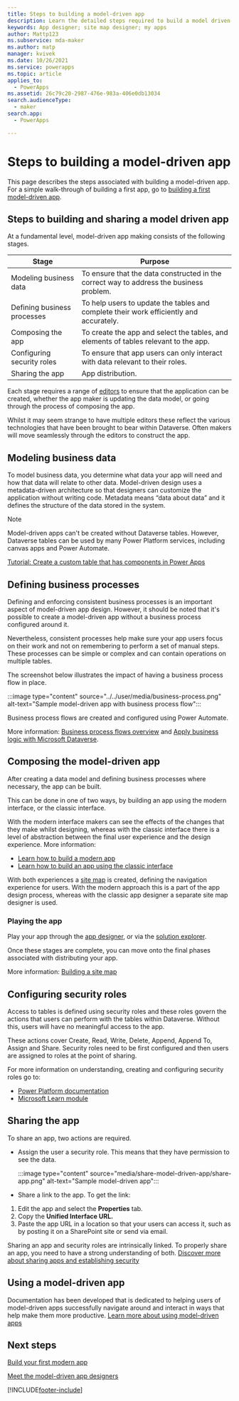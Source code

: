 ```yaml
---
title: Steps to building a model-driven app
description: Learn the detailed steps required to build a model driven app.
keywords: App designer; site map designer; my apps
author: Mattp123
ms.subservice: mda-maker
ms.author: matp
manager: kvivek
ms.date: 10/26/2021
ms.service: powerapps
ms.topic: article
applies_to: 
  - PowerApps
ms.assetid: 26c79c20-2987-476e-983a-406e0db13034
search.audienceType: 
  - maker
search.app: 
  - PowerApps

---
```


# Steps to building a model-driven app

This page describes the steps associated with building a model-driven app. For a simple walk-through of building a first app, go to [building a first model-driven app](build-first-model-driven-app.md).

## Steps to building and sharing a model driven app

At a fundamental level, model-driven app making consists of the following stages.

|Stage|Purpose|
|-----|-------|
|Modeling business data|To ensure that the data constructed in the correct way to address the business problem.
|Defining business processes|To help users to update the tables and complete their work efficiently and accurately.
|Composing the app|To create the app and select the tables, and elements of tables relevant to the app.
|Configuring security roles|To ensure that app users can only interact with data relevant to their roles.
|Sharing the app|App distribution.

Each stage requires a range of [editors](model-driven-designers.md) to ensure that the application can be created, whether the app maker is updating the data model, or going through the process of composing the app.

Whilst it may seem strange to have multiple editors these reflect the various technologies that have been brought to bear within Dataverse.  Often makers will move seamlessly through the editors to construct the app.

## Modeling business data

To model business data, you determine what data your app will need and how that data will relate to other data. Model-driven design uses a metadata-driven architecture so that designers can customize the application without writing code. Metadata means “data about data” and it defines the structure of the data stored in the system.

>[!NOTE]
>Model-driven apps can't be created without Dataverse tables. However, Dataverse tables can be used by many Power Platform services, including canvas apps and Power Automate.

[Tutorial: Create a custom table that has components in Power Apps](../data-platform/create-custom-entity.md)

## Defining business processes

Defining and enforcing consistent business processes is an important aspect of model-driven app design. However, it should be noted that it's possible to create a model-driven app without a business process configured around it.

Nevertheless, consistent processes help make sure your app users focus on their work and not on remembering to perform a set of manual steps. These processes can be simple or complex and can contain operations on multiple tables.

The screenshot below illustrates the impact of having a business process flow in place.

:::image type="content" source="../../user/media/business-process.png" alt-text="Sample model-driven app with business process flow":::

Business process flows are created and configured using Power Automate.  

More information: [Business process flows overview](https://docs.microsoft.com/power-automate/business-process-flows-overview) and [Apply business logic with Microsoft Dataverse](../data-platform/processes.md).

## Composing the model-driven app

After creating a data model and defining business processes where necessary, the app can be built.

This can be done in one of two ways, by building an app using the modern interface, or the classic interface.

With the modern interface makers can see the effects of the changes that they make whilst designing, whereas with the classic interface there is a level of abstraction between the final user experience and the design experience.
More information: 
- [Learn how to build a modern app](build-first-model-driven-app.md)
- [Learn how to build an app using the classic interface](build-first-model-driven-app-classic.md)

With both experiences a [site map](model-driven-app-glossary.md#site-map) is created, defining the navigation experience for users.  With the modern approach this is a part of the app design process, whereas with the classic app designer a separate site map designer is used.

### Playing the app

Play your app through the [app designer](model-driven-app-glossary.md#app-designer), or via the [solution explorer](model-driven-app-glossary.md#solution-explorer).

Once these stages are complete, you can move onto the final phases associated with distributing your app.

More information: [Building a site map](create-site-map-app.md)

## Configuring security roles

Access to tables is defined using security roles and these roles govern the actions that users can perform with the tables within Dataverse. Without this, users will have no meaningful access to the app.

These actions cover Create, Read, Write, Delete, Append, Append To, Assign and Share. Security roles need to be first configured and then users are assigned to roles at the point of sharing.

For more information on understanding, creating and configuring security roles go to:

- [Power Platform documentation](https://docs.microsoft.com/power-platform/admin/security-roles-privileges)
- [Microsoft Learn module](https://docs.microsoft.com/learn/modules/get-started-security-roles/)

## Sharing the app

To share an app, two actions are required.

- Assign the user a security role. This means that they have permission to see the data.

   :::image type="content" source="media/share-model-driven-app/share-app.png" alt-text="Sample model-driven app":::

- Share a link to the app. To get the link:

1. Edit the app and select the **Properties** tab.
2. Copy the **Unified Interface URL.**
3. Paste the app URL in a location so that your users can access it, such as by posting it on a SharePoint site or send via email.

  <!-- !["Acquiring the link for a model-driven app"](media/share-model-driven-app/app-designer-copy-web-url-process.gif "Acquiring the link for a model-driven app") -->

Sharing an app and security roles are intrinsically linked. To properly share an app, you need to have a strong understanding of both.  [Discover more about sharing apps and establishing security](share-model-driven-app.md)

## Using a model-driven app

Documentation has been developed that is dedicated to helping users of model-driven apps successfully navigate around and interact in ways that help make them more productive. [Learn more about using model-driven apps](https://docs.microsoft.com/powerapps/user/use-model-driven-apps)

## Next steps

[Build your first modern app](build-first-model-driven-app.md)

[Meet the model-driven app designers](model-driven-designers.md)

[!INCLUDE[footer-include](../../includes/footer-banner.md)]
